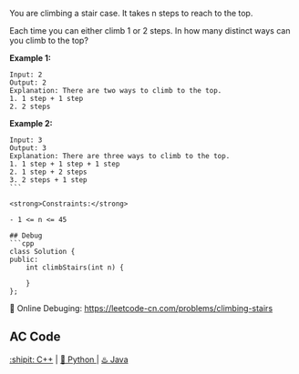 You are climbing a stair case. It takes n steps to reach to the top.

Each time you can either climb 1 or 2 steps. In how many distinct ways can you climb to the top?

<strong>Example 1:</strong>
```
Input: 2
Output: 2
Explanation: There are two ways to climb to the top.
1. 1 step + 1 step
2. 2 steps
```
<strong>Example 2:</strong>
```
Input: 3
Output: 3
Explanation: There are three ways to climb to the top.
1. 1 step + 1 step + 1 step
2. 1 step + 2 steps
3. 2 steps + 1 step
``` 

<strong>Constraints:</strong>

- 1 <= n <= 45

## Debug
```cpp
class Solution {
public:
    int climbStairs(int n) {

    }
};
```

🐛 Online Debuging: https://leetcode-cn.com/problems/climbing-stairs

## AC Code
<div>
  <a href="https://github.com/Charmve/LeetCode4FLAG/tree/main/70.%20Climbing%20Stairs/70_climbing-stairs.cpp">:shipit: C++</a> | 
  <a href="https://github.com/Charmve/LeetCode4FLAG/tree/main/70.%20Climbing%20Stairs/70_climbing-stairs.py">🐍 Python </a> | 
  <a href="https://github.com/Charmve/LeetCode4FLAG/tree/main/70.%20Climbing%20Stairs/70_climbing-stairs.java">♨️ Java </a>
</div>
